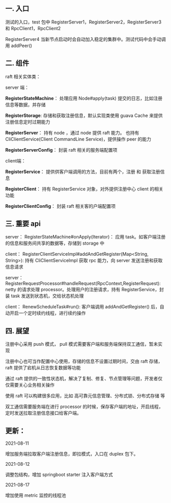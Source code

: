 ## 一. 入口

测试的入口，test 包中 RegisterServer1，RegisterServer2，RegisterServer3 和 RpcClient1，RpcClient2

RegisterServer4 当新节点启动时会自动加入稳定的集群中。测试代码中会手动调用 addPeer()

## 二. 组件

raft 相关实体类：

server 端：

**RegisterStateMachine**： 处理应用 Node#apply(task) 提交的日志，比如注册信息等数据，并存储

**RegisterStorage**:  存储和获取注册信息，默认实现类使用 guava Cache 来提供注册信息定时过期能力

**RegisterServer**： 持有 node ，通过 node 提供 raft 能力。
也持有 CliClientService(Client CommandLine Service)，提供操作 peer 的能力

**RegisterServerConfig**： 封装 raft 相关的服务端配置项

client端：

**RegisterService**： 提供供客户端调用的方法，目前有两个，注册 和 获取注册信息

**RegisterClient**： 持有 RegisterService 对象，对外提供注册中心 client 的相关功能

**RegisterClientConfig**： 封装 raft 相关客的户端配置项

## 三. 重要 api
server： RegisterStateMachine#onApply(Iterator)： 应用 task。如客户端注册的信息和服务间共享的数据等，存储到 storage 中

client： RegisterClientServiceImpl#addAndGetRegister(Map<String, String>): 持有 CliClientServiceImpl 获取 rpc 能力，向 server
发送注册和获取信息请求

server： RegisterRequestProcessor#handleRequest(RpcContext,RegisterRequest): netty 的请求处理 processor。处理用户的注册请求，持有 RegisterService，封装 task 发送到状态机，交给状态机处理

client： RenewScheduleTask#run(): 客户端调用 addAndGetRegister() 后，自动开启一个定时续约线程，进行续约操作



## 四. 展望
注册中心采用 push 模式， pull 模式需要客户端和服务端保持双工通信，暂未实现

注册中心也可当作配置中心使用，存储的信息不设置过期时间，交由 raft 存储，raft 提供了宕机从日志恢复数据等功能

通过 raft 提供的一致性状态机，解决了复制、修复、节点管理等问题，开发者仅仅需要关心业务相关操作

使用 raft 可以构建很多应用，比如 高可靠元信息管理、分布式锁、分布式存储 等


双工通信需要服务端在进行 processor 的时候，保存客户端的地址，开启线程，定时发送拉取注册信息接口给客户端。

## 更新：
2021-08-11 

增加服务端拉取客户端注册信息，即拉模式，入口在 duplex 包下。

2021-08-12

调整包结构，增加 springboot starter 注入客户端方式

2021-08-17

增加使用 metric 监控的线程池